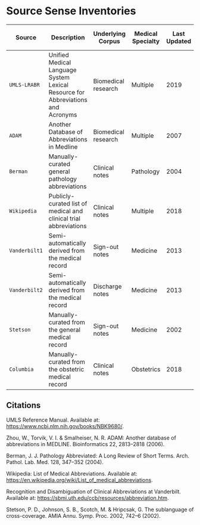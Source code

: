 # Source Sense Inventories

Source | Description | Underlying Corpus | Medical Specialty | Last Updated | Number of Records
--- | --- | --- | --- | --- | ---		
`UMLS-LRABR` | Unified Medical Language System Lexical Resource for Abbreviations and Acronyms | Biomedical research | Multiple | 2019 | 294484
`ADAM` | Another Database of Abbreviations in Medline | Biomedical research | Multiple | 2007 | 94657
`Berman` | Manually-curated general pathology abbreviations | Clinical notes | Pathology | 2004 | 12087
`Wikipedia` | Publicly-curated list of medical and clinical trial abbreviations | Clinical notes | Multiple | 2018 | 2952
`Vanderbilt1` | Semi-automatically derived from the medical record | Sign-out notes | Medicine | 2013 | 2414
`Vanderbilt2` | Semi-automatically derived from the medical record | Discharge notes | Medicine | 2013 | 2090
`Stetson` | Manually-curated from the general medical record | Sign-out notes | Medicine | 2002 | 765
`Columbia` | Manually-curated from the obstetric medical record | Clinical notes | Obstetrics | 2018 | 219

## Citations

UMLS Reference Manual. Available at: https://www.ncbi.nlm.nih.gov/books/NBK9680/.

Zhou, W., Torvik, V. I. & Smalheiser, N. R. ADAM: Another database of abbreviations in MEDLINE. Bioinformatics 22, 2813–2818 (2006).

Berman, J. J. Pathology Abbreviated: A Long Review of Short Terms. Arch. Pathol. Lab. Med. 128, 347–352 (2004).

Wikipedia: List of Medical Abbreviations. Available at: https://en.wikipedia.org/wiki/List_of_medical_abbreviations.

Recognition and Disambiguation of Clinical Abbreviations at Vanderbilt. Available at: https://sbmi.uth.edu/ccb/resources/abbreviation.htm.

Stetson, P. D., Johnson, S. B., Scotch, M. & Hripcsak, G. The sublanguage of cross-coverage. AMIA Annu. Symp. Proc. 2002, 742–6 (2002).
